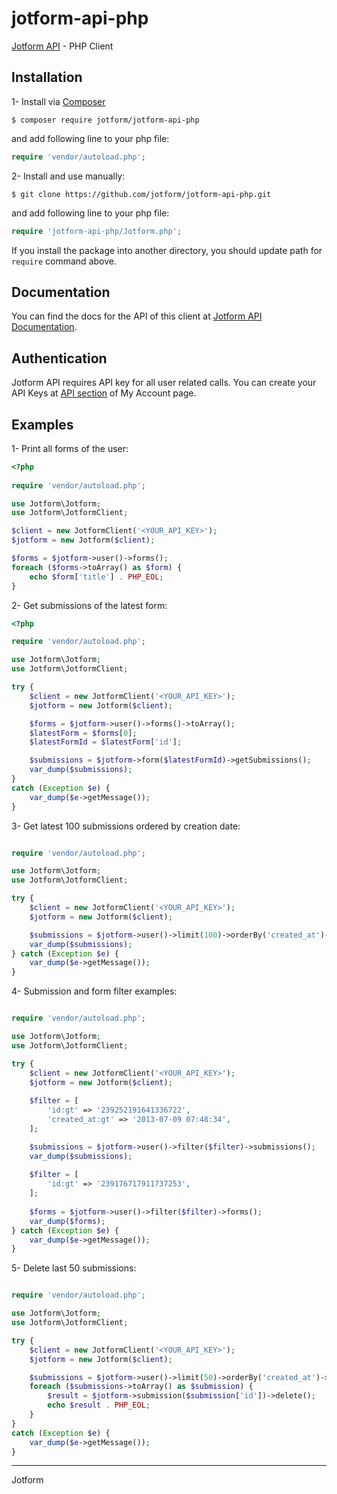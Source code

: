jotform-api-php 
===============
[Jotform API](http://api.jotform.com/docs/) - PHP Client


## Installation

1- Install via [Composer](http://getcomposer.org/)
        
```
$ composer require jotform/jotform-api-php 
```
and add following line to your php file:
```php 
require 'vendor/autoload.php';
```

2- Install and use manually:
```
$ git clone https://github.com/jotform/jotform-api-php.git
```
and add following line to your php file:
```php 
require 'jotform-api-php/Jotform.php';
```
If you install the package into another directory, you should update path for `require` command above.


## Documentation

You can find the docs for the API of this client at [Jotform API Documentation](http://api.jotform.com/docs).

## Authentication

Jotform API requires API key for all user related calls. You can create your API Keys at [API section](http://www.jotform.com/myaccount/api) of My Account page.

## Examples

1- Print all forms of the user:
```php
<?php
    
require 'vendor/autoload.php';

use Jotform\Jotform;
use Jotform\JotformClient;

$client = new JotformClient('<YOUR_API_KEY>');
$jotform = new Jotform($client);

$forms = $jotform->user()->forms();
foreach ($forms->toArray() as $form) {
    echo $form['title'] . PHP_EOL;
}
``` 

2- Get submissions of the latest form: 
```php
<?php

require 'vendor/autoload.php';

use Jotform\Jotform;
use Jotform\JotformClient;

try {
    $client = new JotformClient('<YOUR_API_KEY>');
    $jotform = new Jotform($client);

    $forms = $jotform->user()->forms()->toArray();
    $latestForm = $forms[0];
    $latestFormId = $latestForm['id'];

    $submissions = $jotform->form($latestFormId)->getSubmissions();
    var_dump($submissions);
}
catch (Exception $e) {
    var_dump($e->getMessage());
}
```

3- Get latest 100 submissions ordered by creation date:
```php

require 'vendor/autoload.php';

use Jotform\Jotform;
use Jotform\JotformClient;

try {    
    $client = new JotformClient('<YOUR_API_KEY>');
    $jotform = new Jotform($client);

    $submissions = $jotform->user()->limit(100)->orderBy('created_at')->submissions();
    var_dump($submissions);
} catch (Exception $e) {
    var_dump($e->getMessage());
}
```   

4- Submission and form filter examples:
```php

require 'vendor/autoload.php';

use Jotform\Jotform;
use Jotform\JotformClient;

try {
    $client = new JotformClient('<YOUR_API_KEY>');
    $jotform = new Jotform($client);
    
    $filter = [
        'id:gt' => '239252191641336722',
        'created_at:gt' => '2013-07-09 07:48:34',
    ];

    $submissions = $jotform->user()->filter($filter)->submissions();
    var_dump($submissions); 
    
    $filter = [
        'id:gt' => '239176717911737253',
    ];
    
    $forms = $jotform->user()->filter($filter)->forms();
    var_dump($forms);
} catch (Exception $e) {
    var_dump($e->getMessage());
}
```    

5- Delete last 50 submissions:
```php

require 'vendor/autoload.php';

use Jotform\Jotform;
use Jotform\JotformClient;

try {
    $client = new JotformClient('<YOUR_API_KEY>');
    $jotform = new Jotform($client);

    $submissions = $jotform->user()->limit(50)->orderBy('created_at')->submissions();
    foreach ($submissions->toArray() as $submission) {
        $result = $jotform->submission($submission['id'])->delete();
        echo $result . PHP_EOL;
    }
}
catch (Exception $e) {
    var_dump($e->getMessage());
}
```
---
Jotform
